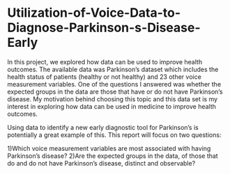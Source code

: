 # Utilization-of-Voice-Data-to-Diagnose-Parkinson-s-Disease-Early
In this project, we explored how data can be used to improve health outcomes. The available data was Parkinson’s dataset which includes the health status of patients (healthy or not healthy) and 23 other voice measurement variables.  One of the questions I answered was whether the expected groups in the data are those that have or do not have Parkinson’s disease.  My motivation behind choosing this topic and this data set is my interest in exploring how data can be used in medicine to improve health outcomes. 

Using data to identify a new early diagnostic tool for Parkinson’s is potentially a great example of this. This report will focus on two questions:  

1)Which voice measurement variables are most associated with having Parkinson’s disease? 
2)Are the expected groups in the data, of those that do and do not have Parkinson’s disease, distinct and observable?
